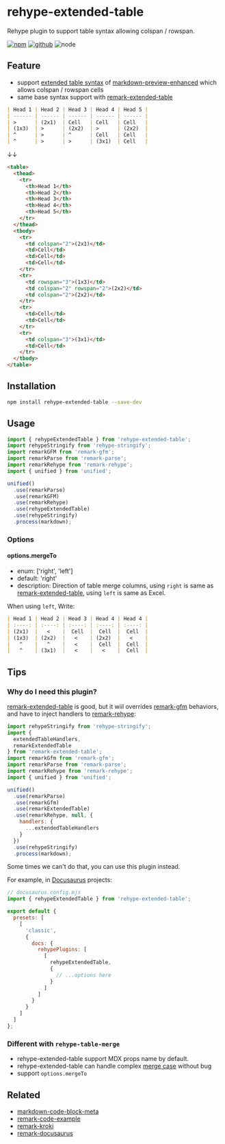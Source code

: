# rehype-extended-table

Rehype plugin to support table syntax allowing colspan / rowspan.

[![npm][npm-badge]][npm-url]
[![github][github-badge]][github-url]
![node][node-badge]

[npm-url]: https://www.npmjs.com/package/rehype-extended-table
[npm-badge]: https://img.shields.io/npm/v/rehype-extended-table.svg?style=flat-square&logo=npm
[github-url]: https://github.com/nice-move/rehype-extended-table
[github-badge]: https://img.shields.io/npm/l/rehype-extended-table.svg?style=flat-square&colorB=blue&logo=github
[node-badge]: https://img.shields.io/node/v/rehype-extended-table.svg?style=flat-square&colorB=green&logo=node.js

## Feature

- support [extended table syntax][] of [markdown-preview-enhanced][] which allows colspan / rowspan cells
- same base syntax support with [remark-extended-table]

```markdown
| Head 1 | Head 2 | Head 3 | Head 4 | Head 5 |
| ------ | ------ | ------ | ------ | ------ |
| >      | (2x1)  | Cell   | Cell   | Cell   |
| (1x3)  | >      | (2x2)  | >      | (2x2)  |
| ^      | >      | ^      | Cell   | Cell   |
| ^      | >      | >      | (3x1)  | Cell   |
```

↓↓

```html
<table>
  <thead>
    <tr>
      <th>Head 1</th>
      <th>Head 2</th>
      <th>Head 3</th>
      <th>Head 4</th>
      <th>Head 5</th>
    </tr>
  </thead>
  <tbody>
    <tr>
      <td colspan="2">(2x1)</td>
      <td>Cell</td>
      <td>Cell</td>
      <td>Cell</td>
    </tr>
    <tr>
      <td rowspan="3">(1x3)</td>
      <td colspan="2" rowspan="2">(2x2)</td>
      <td colspan="2">(2x2)</td>
    </tr>
    <tr>
      <td>Cell</td>
      <td>Cell</td>
    </tr>
    <tr>
      <td colspan="3">(3x1)</td>
      <td>Cell</td>
    </tr>
  </tbody>
</table>
```

[remark-gfm]: https://github.com/remarkjs/remark-gfm
[remark-extended-table]: https://www.npmjs.com/package/remark-extended-table
[extended table syntax]: https://shd101wyy.github.io/markdown-preview-enhanced/#/markdown-basics?id=table
[markdown-preview-enhanced]: https://github.com/shd101wyy/markdown-preview-enhanced

## Installation

```bash
npm install rehype-extended-table --save-dev
```

## Usage

```js
import { rehypeExtendedTable } from 'rehype-extended-table';
import rehypeStringify from 'rehype-stringify';
import remarkGFM from 'remark-gfm';
import remarkParse from 'remark-parse';
import remarkRehype from 'remark-rehype';
import { unified } from 'unified';

unified()
  .use(remarkParse)
  .use(remarkGFM)
  .use(remarkRehype)
  .use(rehypeExtendedTable)
  .use(rehypeStringify)
  .process(markdown);
```

### Options

[remark-extended-table]: https://www.npmjs.com/package/remark-extended-table

#### options.mergeTo

- enum: ['right', 'left']
- default: 'right'
- description: Direction of table merge columns, using `right` is same as [remark-extended-table], using `left` is same as Excel.

When using `left`, Write:

```markdown
| Head 1 | Head 2 | Head 3 | Head 4 | Head 4 |
| :----: | :----: | :----: | :----: | :----: |
| (2x1)  |   <    |  Cell  |  Cell  |  Cell  |
| (1x3)  | (2x2)  |   <    | (2x2)  |   <    |
|   ^    |   ^    |   <    |  Cell  |  Cell  |
|   ^    | (3x1)  |   <    |   <    |  Cell  |
```

## Tips

### Why do I need this plugin?

[remark-extended-table] is good, but it wiil overrides [remark-gfm] behaviors, and have to inject handlers to [remark-rehype](https://www.npmjs.com/package/remark-rehype):

```js
import rehypeStringify from 'rehype-stringify';
import {
  extendedTableHandlers,
  remarkExtendedTable
} from 'remark-extended-table';
import remarkGfm from 'remark-gfm';
import remarkParse from 'remark-parse';
import remarkRehype from 'remark-rehype';
import { unified } from 'unified';

unified()
  .use(remarkParse)
  .use(remarkGfm)
  .use(remarkExtendedTable)
  .use(remarkRehype, null, {
    handlers: {
      ...extendedTableHandlers
    }
  })
  .use(rehypeStringify)
  .process(markdown);
```

Some times we can't do that, you can use this plugin instead.

For example, in [Docusaurus](https://docusaurus.io/) projects:

```mjs
// docusaurus.config.mjs
import { rehypeExtendedTable } from 'rehype-extended-table';

export default {
  presets: [
    [
      'classic',
      {
        docs: {
          rehypePlugins: [
            [
              rehypeExtendedTable,
              {
                // ...options here
              }
            ]
          ]
        }
      }
    ]
  ]
};
```

### Different with `rehype-table-merge`

- rehype-extended-table support MDX props name by default.
- rehype-extended-table can handle complex [merge case](./test/fixtures/1.md) without bug
- support `options.mergeTo`

## Related

- [markdown-code-block-meta](https://github.com/nice-move/markdown-code-block-meta)
- [remark-code-example](https://github.com/nice-move/remark-code-example)
- [remark-kroki](https://github.com/nice-move/remark-kroki)
- [remark-docusaurus](https://github.com/nice-move/remark-docusaurus)
